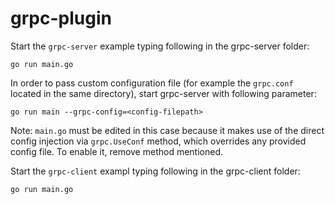 # grpc-plugin

Start the `grpc-server` example typing following in the grpc-server folder:
```
go run main.go 
```

In order to pass custom configuration file (for example the `grpc.conf` located in the same directory), start grpc-server with following parameter:
```
go run main --grpc-config=<config-filepath>
```
Note: `main.go` must be edited in this case because it makes use of the direct config injection via `grpc.UseConf` method, which overrides any provided config file. To enable it, remove method mentioned. 

Start the `grpc-client` exampl typing following in the grpc-client folder:
```
go run main.go
```


